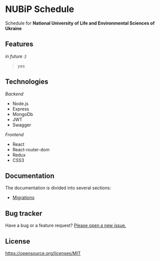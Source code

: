 # **NUBiP Schedule**

Schedule for **National University of Life and Environmental Sciences of Ukraine**


## **Features**

_in future :)_
> yes

## **Technologies**

_Backend_

* Node.js
* Express
* MongoDb
* JWT
* Swagger

_Frontend_

* React
* React-router-dom
* Redux
* CSS3

<!-- Test scripts

```javascript
print('test');
``` -->

## **Documentation**

The documentation is divided into several sections:

* [Migrations](https://github.com/taruuuch/nubip-schedule/docs/Migrations.md "Migrations")

## **Bug tracker**

Have a bug or a feature request? [Please open a new issue.](https://github.com/taruuuch/nubip-schedule/issues)

## **License**

https://opensource.org/licenses/MIT

